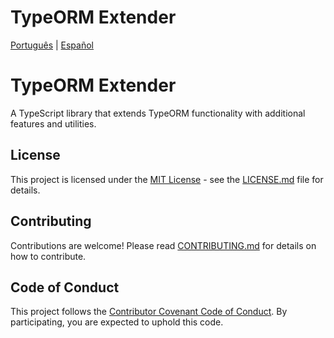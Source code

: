 # TypeORM Extender

[Português](README.pt_BR.md) | [Español](README.es.md)

# TypeORM Extender

A TypeScript library that extends TypeORM functionality with additional features and utilities.

## License

This project is licensed under the [MIT License](LICENSE.md) - see the [LICENSE.md](LICENSE.md) file for details.

## Contributing

Contributions are welcome! Please read [CONTRIBUTING.md](CONTRIBUTING.md) for details on how to contribute.

## Code of Conduct

This project follows the [Contributor Covenant Code of Conduct](CODE_OF_CONDUCT.md). By participating, you are expected to uphold this code.
